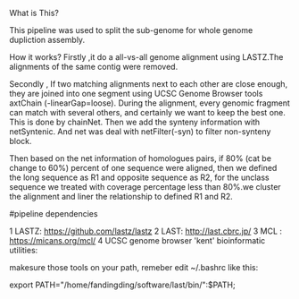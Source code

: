 
What is This?

  This pipeline was used to split the sub-genome for whole genome dupliction assembly.

How it works?
  Firstly ,it do a all-vs-all genome alignment using LASTZ.The alignments of the same contig were removed.

  Secondly , If two matching alignments next to each other are close enough, they are joined into one segment using UCSC Genome Browser tools axtChain (-linearGap=loose). During the alignment, every genomic fragment can match with several others, and certainly we want to keep the best one. This is done by chainNet. Then we add the synteny information with netSyntenic. And net was deal with netFilter(-syn) to filter non-synteny block. 

  Then based on the net information of homologues pairs, if 80% (cat be change to 60%) percent of one sequence were aligned, then we defined the long sequence as R1 and opposite sequence as R2, for the unclass sequence we treated with coverage percentage less than 80%.we cluster the alignment and liner the relationship to defined R1 and R2.

#pipeline dependencies


1 LASTZ:  https://github.com/lastz/lastz
2 LAST:   http://last.cbrc.jp/
3 MCL :   https://micans.org/mcl/
4 UCSC genome browser 'kent' bioinformatic utilities: 

makesure those tools on your path, remeber edit ~/.bashrc like this:

export PATH="/home/fandingding/software/last/bin/":$PATH;

